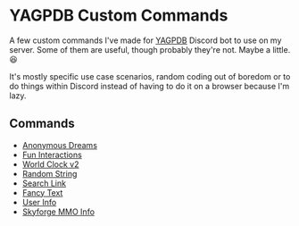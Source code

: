 # YAGPDB Custom Commands
A few custom commands I've made for [YAGPDB](https://yagpdb.xyz/) Discord bot to use on my server. Some of them are useful, though probably they're not. Maybe a little. 😆

It's mostly specific use case scenarios, random coding out of boredom or to do things within Discord instead of having to do it on a browser because I'm lazy.

## Commands
- [Anonymous Dreams](./Dreams)
- [Fun Interactions](./Fun%20Interactions)
- [World Clock v2](./World%20Clock%20v2)
- [Random String](./Random%20String)
- [Search Link](./Search%20Link)
- [Fancy Text](./Fancy%20Text)
- [User Info](./User%20Info)
- [Skyforge MMO Info](https://github.com/Samillion/skyforge-yagpdb)
